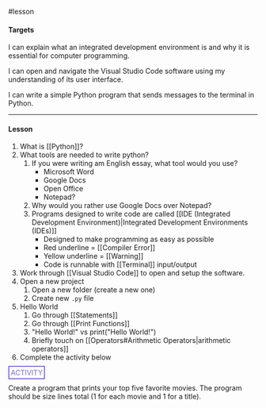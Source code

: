 #lesson

#### Targets
I can explain what an integrated development environment is and why it is essential for computer programming.

I can open and navigate the Visual Studio Code software using my understanding of its user interface.

I can write a simple Python program that sends messages to the terminal in Python.

---
#### Lesson

1. What is [[Python]]?
2. What tools are needed to write python?
	1. If you were writing am English essay, what tool would you use?
		* Microsoft Word
		* Google Docs
		* Open Office
		* Notepad?
	2. Why would you rather use Google Docs over Notepad?
	3. Programs designed to write code are called [[IDE (Integrated Development Environment)|Integrated Development Environments (IDEs)]]
		* Designed to make programming as easy as possible
		* Red underline = [[Compiler Error]]
		* Yellow underline = [[Warning]]
		* Code is runnable with [[Terminal]] input/output
3. Work through [[Visual Studio Code]] to open and setup the software.
4. Open a new project
	1. Open a new folder (create a new one)
	2. Create new `.py` file
5. Hello World
	1. Go through [[Statements]]
	2. Go through [[Print Functions]]
	3. "Hello World!" vs print("Hello World!")
	4. Briefly touch on [[Operators#Arithmetic Operators|arithmetic operators]]
6. Complete the activity below

<span style="color: #7b6cd9; border: 2px solid #7b6cd9; padding: 3px">ACTIVITY</span>

Create a program that prints your top five favorite movies. The program should be size lines total (1 for each movie and 1 for a title).

